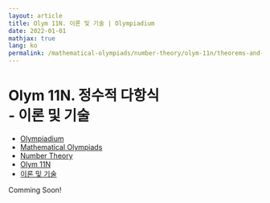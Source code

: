 ```yaml
---
layout: article
title: Olym 11N. 이론 및 기술 | Olympiadium
date: 2022-01-01
mathjax: true
lang: ko
permalink: /mathematical-olympiads/number-theory/olym-11n/theorems-and-techniques/
---
```

# Olym 11N. 정수적 다항식 <br> <ssup> - 이론 및 기술</ssup>

<ul class="breadcrumb">
	<li><a href="{{ site.url }}">Olympiadium</a></li> 
	<li><a href="{{ site.url }}mathematical-olympiads/">Mathematical Olympiads</a></li> 
	<li><a href="{{ site.url }}mathematical-olympiads/number-theory/">Number Theory</a></li> 
	<li><a href="{{ site.url }}mathematical-olympiads/number-theory/olym-11n/">Olym 11N</a></li> 
	<li><a href="{{ site.url }}mathematical-olympiads/number-theory/olym-11n/theorems-and-techniques/">이론 및 기술</a></li>
</ul>

Comming Soon!
